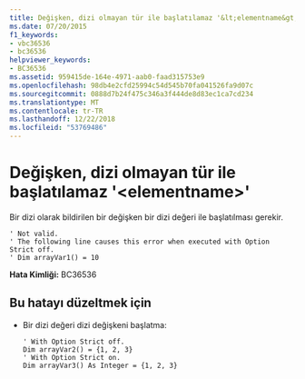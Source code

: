 ```yaml
---
title: Değişken, dizi olmayan tür ile başlatılamaz '&lt;elementname&gt;'
ms.date: 07/20/2015
f1_keywords:
- vbc36536
- bc36536
helpviewer_keywords:
- BC36536
ms.assetid: 959415de-164e-4971-aab0-faad315753e9
ms.openlocfilehash: 98db4e2cfd25994c54d545b70fa041526fa9d07c
ms.sourcegitcommit: 0888d7b24f475c346a3f444de8d83ec1ca7cd234
ms.translationtype: MT
ms.contentlocale: tr-TR
ms.lasthandoff: 12/22/2018
ms.locfileid: "53769486"
---
```

# <a name="variable-cannot-be-initialized-with-non-array-type-ltelementnamegt"></a>Değişken, dizi olmayan tür ile başlatılamaz '&lt;elementname&gt;'
Bir dizi olarak bildirilen bir değişken bir dizi değeri ile başlatılması gerekir.  
  
```  
' Not valid.  
' The following line causes this error when executed with Option Strict off.  
' Dim arrayVar1() = 10  
```  
  
 **Hata Kimliği:** BC36536  
  
## <a name="to-correct-this-error"></a>Bu hatayı düzeltmek için  
  
-   Bir dizi değeri dizi değişkeni başlatma:  
  
    ```
    ' With Option Strict off.  
    Dim arrayVar2() = {1, 2, 3}  
    ' With Option Strict on.  
    Dim arrayVar3() As Integer = {1, 2, 3}  
    ```